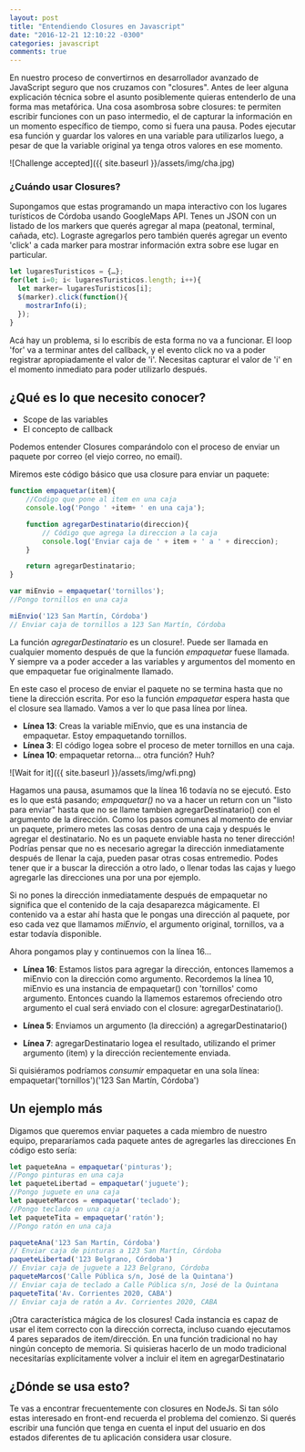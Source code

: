 ```yaml
---
layout: post
title: "Entendiendo Closures en Javascript"
date: "2016-12-21 12:10:22 -0300"
categories: javascript
comments: true
---
```

En nuestro proceso de convertirnos en desarrollador avanzado de JavaScript seguro que nos cruzamos con "closures". Antes de leer alguna explicación técnica sobre el asunto posiblemente quieras entenderlo de una forma mas metafórica.
Una cosa asombrosa sobre closures: te permiten escribir funciones con un paso intermedio, el de capturar la información en un momento específico de tiempo, como si fuera una pausa. Podes ejecutar esa función y guardar los valores en una variable para utilizarlos luego, a pesar de que la variable original ya tenga otros valores en ese momento.

![Challenge accepted]({{ site.baseurl }}/assets/img/cha.jpg)

### ¿Cuándo usar Closures?
Supongamos que estas programando un mapa interactivo con los lugares turísticos de Córdoba usando GoogleMaps API. Tenes un JSON con un listado de los markers que querés agregar al mapa (peatonal, terminal, cañada, etc). Lograste agregarlos pero también querés agregar un evento 'click' a cada marker para mostrar información extra sobre ese lugar en particular.

```javascript
let lugaresTuristicos = {…};
for(let i=0; i< lugaresTuristicos.length; i++){
  let marker= lugaresTuristicos[i];
  $(marker).click(function(){
    mostrarInfo(i);
  });
}
```
Acá hay un problema, si lo escribís de esta forma no va a funcionar. El loop 'for' va a terminar antes del callback, y el evento click no va a poder registrar apropiadamente el valor de 'i'. Necesitas capturar el valor de 'i' en el momento inmediato para poder utilizarlo después.

## ¿Qué es lo que necesito conocer?
* Scope de las variables
* El concepto de callback

Podemos entender Closures comparándolo con el proceso de enviar un paquete por correo (el viejo correo, no email).

Miremos este código básico que usa closure para enviar un paquete:

```javascript
function empaquetar(item){
    //Codigo que pone al item en una caja
    console.log('Pongo ' +item+ ' en una caja');

    function agregarDestinatario(direccion){
        // Código que agrega la direccion a la caja
        console.log('Enviar caja de ' + item + ' a ' + direccion);
    }

    return agregarDestinatario;
}

var miEnvio = empaquetar('tornillos');
//Pongo tornillos en una caja

miEnvio('123 San Martín, Córdoba')
// Enviar caja de tornillos a 123 San Martín, Córdoba
```

La función *agregarDestinatario* es un closure!. Puede ser llamada en cualquier momento después de que la función *empaquetar* fuese llamada. Y siempre va a poder acceder a las variables y argumentos del momento en que empaquetar fue originalmente llamado.

En este caso el proceso de enviar el paquete no se termina hasta que no tiene la dirección escrita. Por eso la función *empaquetar* espera hasta que el closure sea llamado. Vamos a ver lo que pasa línea por línea.

* **Línea 13**: Creas la variable miEnvio, que es una instancia de empaquetar. Estoy empaquetando tornillos.
* **Línea 3**: El código logea sobre el proceso de meter tornillos en una caja.
* **Línea 10**: empaquetar retorna… otra función? Huh?

![Wait for it]({{ site.baseurl }}/assets/img/wfi.png)

Hagamos una pausa, asumamos que la línea 16 todavía no se ejecutó. Esto es lo que está pasando; *empaquetar()* no va a hacer un return con un "listo para enviar" hasta que no se llame tambien agregarDestinatario() con el argumento de la dirección. Como los pasos comunes al momento de enviar un paquete, primero metes las cosas dentro de una caja y después le agregar el destinatario. No es un paquete enviable hasta no tener dirección! Podrías pensar que no es necesario agregar la dirección inmediatamente después de llenar la caja, pueden pasar otras cosas entremedio. Podes tener que ir a buscar la dirección a otro lado, o llenar todas las cajas y luego agregarle las direcciones una por una por ejemplo.

Si no pones la dirección inmediatamente después de empaquetar no significa que el contenido de la caja desaparezca mágicamente. El contenido va a estar ahí hasta que le pongas una dirección al paquete, por eso cada vez que llamamos *miEnvio*, el argumento original, tornillos, va a estar todavía disponible.

Ahora pongamos play y continuemos con la línea 16...

* **Línea 16**: Estamos listos para agregar la dirección, entonces llamemos a miEnvio con la dirección como argumento. Recordemos la línea 10, miEnvio es una instancia de empaquetar() con 'tornillos' como argumento. Entonces cuando la llamemos estaremos ofreciendo otro argumento el cual será enviado con el closure: agregarDestinatario().

* **Línea 5**: Enviamos un argumento (la dirección) a agregarDestinatario()
* **Línea 7**: agregarDestinatario logea el resultado, utilizando el primer argumento (item) y la dirección recientemente enviada.

Si quisiéramos podríamos *consumir* empaquetar en una sola línea: empaquetar('tornillos')('123 San Martín, Córdoba')

## Un ejemplo más
Digamos que queremos enviar paquetes a cada miembro de nuestro equipo, prepararíamos cada paquete antes de agregarles las direcciones
En código esto sería:

```javascript
let paqueteAna = empaquetar('pinturas');
//Pongo pinturas en una caja
let paqueteLibertad = empaquetar('juguete');
//Pongo juguete en una caja
let paqueteMarcos = empaquetar('teclado');
//Pongo teclado en una caja
let paqueteTita = empaquetar('ratón');
//Pongo ratón en una caja

paqueteAna('123 San Martín, Córdoba')
// Enviar caja de pinturas a 123 San Martín, Córdoba
paqueteLibertad('123 Belgrano, Córdoba')
// Enviar caja de juguete a 123 Belgrano, Córdoba
paqueteMarcos('Calle Pública s/n, José de la Quintana')
// Enviar caja de teclado a Calle Pública s/n, José de la Quintana
paqueteTita('Av. Corrientes 2020, CABA')
// Enviar caja de ratón a Av. Corrientes 2020, CABA
```

¡Otra característica mágica de los closures! Cada instancia es capaz de usar el item correcto con la dirección correcta, incluso cuando ejecutamos 4 pares separados de item/dirección. En una función tradicional no hay ningún concepto de memoria. Si quisieras hacerlo de un modo tradicional necesitarías explícitamente volver a incluir el item en agregarDestinatario

## ¿Dónde se usa esto?
Te vas a encontrar frecuentemente con closures en NodeJs. Si tan sólo estas interesado en front-end recuerda el problema del comienzo. Si querés escribir una función que tenga en cuenta el input del usuario en dos estados diferentes de tu aplicación considera usar closure.
